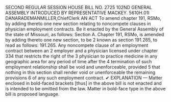 SECOND REGULAR SESSION
HOUSE BILL NO. 2725
102ND GENERAL ASSEMBLY
INTRODUCED BY REPRESENTATIVE MACKEY.
5610H.01I DANARADEMANMILLER,ChiefClerk
AN ACT
To amend chapter 191, RSMo, by adding thereto one new section relating to noncompete
clauses in physician employment contracts.
Be it enacted by the General Assembly of the state of Missouri, as follows:
Section A. Chapter 191, RSMo, is amended by adding thereto one new section, to be
2 known as section 191.265, to read as follows:
191.265. Any noncompete clause of an employment contract between an
2 employer and a physician licensed under chapter 334 that restricts the right of the
3 physician to practice medicine in any geographic area for any period of time after the
4 termination of such employment relationship shall be void and unenforceable, provided
5 that nothing in this section shall render void or unenforceable the remaining provisions
6 of any such employment contract.
✔
EXPLANATION — Matter enclosed in bold-faced brackets [thus] in the above bill is not enacted and is
intended to be omitted from the law. Matter in bold-face type in the above bill is proposed language.